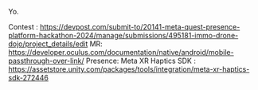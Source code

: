 Yo.

Contest : https://devpost.com/submit-to/20141-meta-quest-presence-platform-hackathon-2024/manage/submissions/495181-immo-drone-dojo/project_details/edit
MR: https://developer.oculus.com/documentation/native/android/mobile-passthrough-over-link/
Presence: Meta XR Haptics SDK : https://assetstore.unity.com/packages/tools/integration/meta-xr-haptics-sdk-272446


